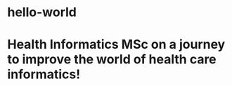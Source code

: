 # hello-world
# Health Informatics MSc on a journey to improve the world of health care informatics!
